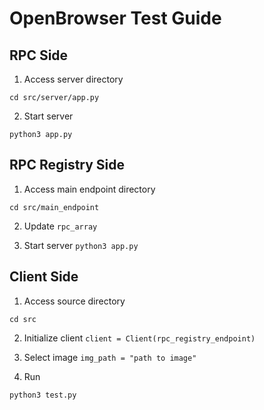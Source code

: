 # OpenBrowser Test Guide
## RPC Side
1. Access server directory

`cd src/server/app.py`

2. Start server

`python3 app.py`


## RPC Registry Side
1. Access main endpoint directory

`cd src/main_endpoint`

2. Update `rpc_array`

3. Start server
`python3 app.py`

## Client Side
1. Access source directory

`cd src`

2. Initialize client `client = Client(rpc_registry_endpoint)`

3. Select image `img_path = "path to image"`

4. Run

`python3 test.py`